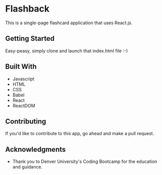 # Flashback

This is a single-page flashcard application that uses React.js.

## Getting Started

Easy-peasy, simply clone and launch that index.html file :-)


## Built With

* Javascript
* HTML
* CSS
* Babel
* React
* ReactDOM

## Contributing

If you'd like to contribute to this app, go ahead and make a pull request.


## Acknowledgments

* Thank you to Denver University's Coding Bootcamp for the education and guidance.
